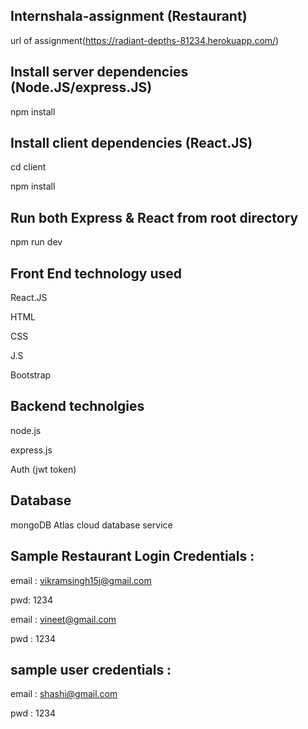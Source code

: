 
## Internshala-assignment (Restaurant)

url of assignment(https://radiant-depths-81234.herokuapp.com/)

## Install server dependencies (Node.JS/express.JS)

npm install

## Install client dependencies (React.JS)

cd client

npm install

## Run both Express & React from root directory

npm run dev

## Front End technology used
React.JS

HTML

CSS

J.S

Bootstrap

## Backend technolgies

node.js

express.js

Auth (jwt token)


## Database 

mongoDB Atlas cloud database service 

## Sample Restaurant Login Credentials :
email :  vikramsingh15j@gmail.com

pwd:  1234


email :  vineet@gmail.com

pwd :  1234

## sample user credentials :
email :  shashi@gmail.com

pwd :  1234
